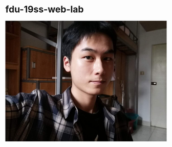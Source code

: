# fdu-19ss-web-lab
![Image text](https://github.com/LesuTree/PJ1/blob/master/images/Introduction_Lzz.jpg)
